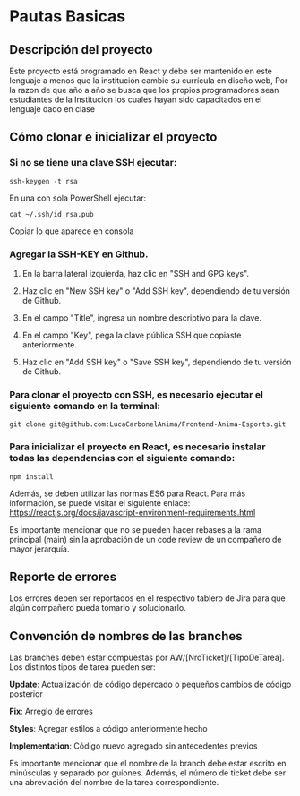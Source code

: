 # Pautas Basicas

## Descripción del proyecto
Este proyecto está programado en React y debe ser mantenido en este lenguaje a menos que la institución cambie su currícula en diseño web, Por la razon de que año a año se busca que los propios programadores sean estudiantes de la Institucion los cuales hayan sido capacitados en el lenguaje dado en clase

## Cómo clonar e inicializar el proyecto

### Si no se tiene una clave SSH ejecutar:

```
ssh-keygen -t rsa
```

En una con sola PowerShell ejecutar:

```
cat ~/.ssh/id_rsa.pub
```
Copiar lo que aparece en consola

### Agregar la SSH-KEY en Github. 
 
1. En la barra lateral izquierda, haz clic en "SSH and GPG keys".

2. Haz clic en "New SSH key" o "Add SSH key", dependiendo de tu versión de Github.

3. En el campo "Title", ingresa un nombre descriptivo para la clave.

4. En el campo "Key", pega la clave pública SSH que copiaste anteriormente.

5. Haz clic en "Add SSH key" o "Save SSH key", dependiendo de tu versión de Github.


### Para clonar el proyecto con SSH, es necesario ejecutar el siguiente comando en la terminal:

```
git clone git@github.com:LucaCarbonelAnima/Frontend-Anima-Esports.git
```

### Para inicializar el proyecto en React, es necesario instalar todas las dependencias con el siguiente comando:

```
npm install
```


Además, se deben utilizar las normas ES6 para React. Para más información, se puede visitar el siguiente enlace: https://reactjs.org/docs/javascript-environment-requirements.html

Es importante mencionar que no se pueden hacer rebases a la rama principal (main) sin la aprobación de un code review de un compañero de mayor jerarquía.

## Reporte de errores
Los errores deben ser reportados en el respectivo tablero de Jira para que algún compañero pueda tomarlo y solucionarlo.

## Convención de nombres de las branches
Las branches deben estar compuestas por AW/[NroTicket]/[TipoDeTarea]. Los distintos tipos de tarea pueden ser:

**Update**: Actualización de código depercado o pequeños cambios de código posterior

**Fix**: Arreglo de errores

**Styles**: Agregar estilos a código anteriormente hecho

**Implementation**: Código nuevo agregado sin antecedentes previos

Es importante mencionar que el nombre de la branch debe estar escrito en minúsculas y separado por guiones. Además, el número de ticket debe ser una abreviación del nombre de la tarea correspondiente.
